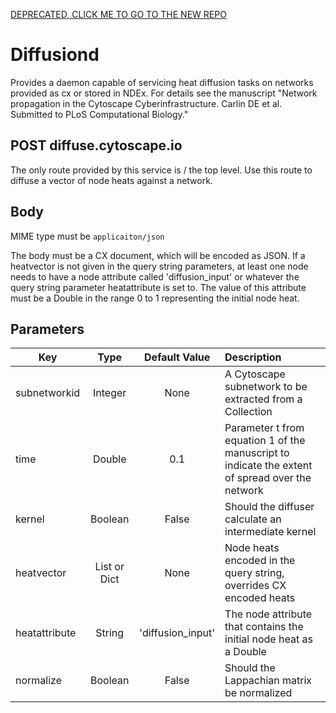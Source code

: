 
[DEPRECATED, CLICK ME TO GO TO THE NEW REPO](https://github.com/idekerlab/diffusiond)

Diffusiond
==========
Provides a daemon capable of servicing heat diffusion tasks on networks provided as cx or stored in NDEx.  For details see the manuscript "Network propagation in the Cytoscape Cyberinfrastructure. Carlin DE et al. Submitted to PLoS Computational Biology."

POST diffuse.cytoscape.io
-------------------------
The only route provided by this service is / the top level. Use this route to diffuse a vector of node heats against a network.

Body
----

MIME type must be `applicaiton/json`

The body must be a CX document, which will be encoded as JSON. If a heatvector is not given in the query string parameters, at least
one node needs to have a node attribute called 'diffusion_input' or whatever the query string parameter heatattribute is set to. The value
of this attribute must be a Double in the range 0 to 1 representing the initial node heat.

Parameters
----------

| Key           | Type         | Default Value       | Description                                                        |
| ------------- | :----------: | :-----------------: | :----------------------------------------------------------------- |
| subnetworkid  | Integer      | None                | A Cytoscape subnetwork to be extracted from a Collection           |
| time          | Double       | 0.1                 | Parameter t from equation 1 of the manuscript to indicate the extent of spread over the network |
| kernel        | Boolean      | False               | Should the diffuser calculate an intermediate kernel               |
| heatvector    | List or Dict | None                | Node heats encoded in the query string, overrides CX encoded heats |
| heatattribute | String       | 'diffusion_input'   | The node attribute that contains the initial node heat as a Double |
| normalize     | Boolean      | False               | Should the Lappachian matrix be normalized                         |
